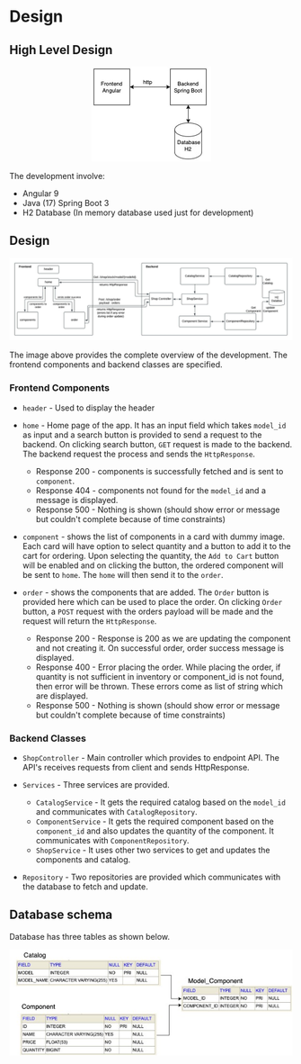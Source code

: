 # Design

## High Level Design

<p align="center">
  <img src="./high%20level%20design.jpg" alt="high level design"/>
</p>

The development involve:

- Angular 9
- Java (17) Spring Boot 3
- H2 Database (In memory database used just for development)

## Design

<p align="center">
  <img src="./Design.jpeg" alt="design"/>
</p>

The image above provides the complete overview of the development. The frontend components and backend classes are specified.

### Frontend Components

- `header` - Used to display the header
- `home` - Home page of the app. It has an input field which takes `model_id` as input and a search button is provided to send a request to the backend. On clicking search button, `GET` request is made to the backend. The backend request the process and sends the `HttpResponse`. 

    - Response 200 - components is successfully fetched and is sent to `component`.
    - Response 404 - components not found for the `model_id` and a message is displayed.
    - Response 500 - Nothing is shown (should show error or message but couldn't complete because of time constraints)

- `component` - shows the list of components in a card with dummy image. Each card will have option to select quantity and a button to add it to the cart for ordering. Upon selecting the quantity, the `Add to Cart` button will be enabled and on clicking the button, the ordered component will be sent to `home`. The `home` will then send it to the `order`.
- `order` - shows the components that are added. The `Order` button is provided here which can be used to place the order. On clicking `Order` button, a `POST` request with the orders payload will be made and the request will return the `HttpResponse`.
    - Response 200 - Response is 200 as we are updating the component and not creating it. On successful order, order success message is displayed.
    - Response 400 - Error placing the order. While placing the order, if quantity is not sufficient in inventory or component_id is not found, then error will be thrown. These errors come as list of string which are displayed.
    - Response 500 - Nothing is shown (should show error or message but couldn't complete because of time constraints)

### Backend Classes

- `ShopController` - Main controller which provides to endpoint API. The API's receives requests from client and sends HttpResponse.
- `Services` - Three services are provided.
    
    - `CatalogService` - It gets the required catalog based on the `model_id` and communicates with `CatalogRepository`.
    - `ComponentService` - It gets the required component based on the `component_id` and also updates the quantity of the component. It communicates with `ComponentRepository`.
    - `ShopService` - It uses other two services to get and updates the components and catalog.

- `Repository` - Two repositories are provided which communicates with the database to fetch and update.

## Database schema

Database has three tables as shown below.

<p align="center">
  <img src="./Database_Schema.jpg" alt="design"/>
</p>




